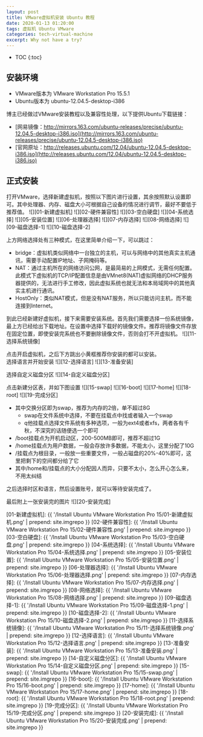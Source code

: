 ```yaml
---
layout: post
title: VMware虚拟机安装 Ubuntu 教程
date: 2020-01-13 01:20:00
tags: 虚拟机 Ubuntu VMware
categories: tech-virtual-machine
excerpt: Why not have a try?
---
```


* TOC
{:toc}
## 安装环境

- VMware版本为 VMware Workstation Pro 15.5.1
- Ubuntu版本为 ubuntu-12.04.5-desktop-i386

博主已经做过VMware安装教程以及兼容性处理，以下提供Ubuntu下载链接：

- [网易镜像：http://mirrors.163.com/ubuntu-releases/precise/ubuntu-12.04.5-desktop-i386.iso](http://mirrors.163.com/ubuntu-releases/precise/ubuntu-12.04.5-desktop-i386.iso)
- [官网原址：http://releases.ubuntu.com/12.04/ubuntu-12.04.5-desktop-i386.iso](http://releases.ubuntu.com/12.04/ubuntu-12.04.5-desktop-i386.iso)

## 正式安装

打开VMware，选择新建虚拟机，按照以下图片进行设置，其余按照默认设置即可。其中处理器、内存、磁盘大小可根据自己设备的情况进行调节，最好不要低于推荐值。
![][01-新建虚拟机]
![][02-硬件兼容性]
![][03-空白硬盘]
![][04-系统选择]
![][05-安装位置]
![][06-处理器选择]
![][07-内存选择]
![][08-网络选择]
![][09-磁盘选择-1]
![][10-磁盘选择-2]

上方网络选择处有三种模式，在这里简单介绍一下，可以跳过：
- bridge：虚拟机类似网络中一台独立的主机，可以与网络中的其他真实主机通讯，需要手动配置IP地址、子网掩码等。
- NAT：通过主机所在的网络访问公网，是最简易的上网模式，无需任何配置。 此模式下虚拟机的TCP/IP配置信息是由VMnet8(NAT)虚拟网络的DHCP服务器提供的，无法进行手工修改，因此虚拟系统也就无法和本局域网中的其他真实主机进行通讯。 
- HostOnly：类似NAT模式，但是没有NAT服务，所以只能访问主机，而不能连接到Internet。


到此已经新建好虚拟机，接下来需要安装系统。首先我们需要选择一份系统镜像，最上方已经给出下载地址。在设置中选择下载好的镜像文件。推荐将镜像文件存放在固定位置，即使安装完系统也不要删除镜像文件，否则会打不开虚拟机。
![][11-选择系统镜像]

点击开启虚拟机，之后下方跳出小黄框推荐你安装的都可以安装。  
选择语言并开始安装
![][12-选择语言]
![][13-准备安装]

选择自定义磁盘分区
![][14-自定义磁盘分区]

点击新建分区表，并如下图设置
![][15-swap]
![][16-boot]
![][17-home]
![][18-root]
![][19-完成分区]

- 其中交换分区即为swap，推荐为内存的2倍，单不超过8G
  - swap在文件系统中选择，不要在挂载点中找或者输入一个swap
  - q他挂载点选择文件系统有多种选项，一般为ext4或者xfs，两者各有千秋，不深究的话随便选一个即可
- /boot挂载点为开机启动区，200-500MB即可，推荐不超过1G
- /home挂载点为用户数据，一般会存放许多数据，不能太小，这里分配了10G
- /挂载点为根目录，一般放一些重要文件，一般占磁盘的20%-40%即可，这里把剩下的空间都分给了它
- 其中/home和/挂载点的大小分配因人而异，只要不太小，怎么开心怎么来，不用太纠结

之后选择时区和语言，然后设置账号，就可以等待安装完成了。

最后附上一张安装完的图片
![][20-安装完成]

[01-新建虚拟机]: {{ '/Install Ubuntu VMware Workstation Pro 15/01-新建虚拟机.png' | prepend: site.imgrepo }}
[02-硬件兼容性]: {{ '/Install Ubuntu VMware Workstation Pro 15/02-硬件兼容性.png' | prepend: site.imgrepo }}
[03-空白硬盘]: {{ '/Install Ubuntu VMware Workstation Pro 15/03-空白硬盘.png' | prepend: site.imgrepo }}
[04-系统选择]: {{ '/Install Ubuntu VMware Workstation Pro 15/04-系统选择.png' | prepend: site.imgrepo }}
[05-安装位置]: {{ '/Install Ubuntu VMware Workstation Pro 15/05-安装位置.png' | prepend: site.imgrepo }}
[06-处理器选择]: {{ '/Install Ubuntu VMware Workstation Pro 15/06-处理器选择.png' | prepend: site.imgrepo }}
[07-内存选择]: {{ '/Install Ubuntu VMware Workstation Pro 15/07-内存选择.png' | prepend: site.imgrepo }}
[08-网络选择]: {{ '/Install Ubuntu VMware Workstation Pro 15/08-网络选择.png' | prepend: site.imgrepo }}
[09-磁盘选择-1]: {{ '/Install Ubuntu VMware Workstation Pro 15/09-磁盘选择-1.png' | prepend: site.imgrepo }}
[10-磁盘选择-2]: {{ '/Install Ubuntu VMware Workstation Pro 15/10-磁盘选择-2.png' | prepend: site.imgrepo }}
[11-选择系统镜像]: {{ '/Install Ubuntu VMware Workstation Pro 15/11-选择系统镜像.png' | prepend: site.imgrepo }}
[12-选择语言]: {{ '/Install Ubuntu VMware Workstation Pro 15/12-选择语言.png' | prepend: site.imgrepo }}
[13-准备安装]: {{ '/Install Ubuntu VMware Workstation Pro 15/13-准备安装.png' | prepend: site.imgrepo }}
[14-自定义磁盘分区]: {{ '/Install Ubuntu VMware Workstation Pro 15/14-自定义磁盘分区.png' | prepend: site.imgrepo }}
[15-swap]: {{ '/Install Ubuntu VMware Workstation Pro 15/15-swap.png' | prepend: site.imgrepo }}
[16-boot]: {{ '/Install Ubuntu VMware Workstation Pro 15/16-boot.png' | prepend: site.imgrepo }}
[17-home]: {{ '/Install Ubuntu VMware Workstation Pro 15/17-home.png' | prepend: site.imgrepo }}
[18-root]: {{ '/Install Ubuntu VMware Workstation Pro 15/18-root.png' | prepend: site.imgrepo }}
[19-完成分区]: {{ '/Install Ubuntu VMware Workstation Pro 15/19-完成分区.png' | prepend: site.imgrepo }}
[20-安装完成]: {{ '/Install Ubuntu VMware Workstation Pro 15/20-安装完成.png' | prepend: site.imgrepo }}